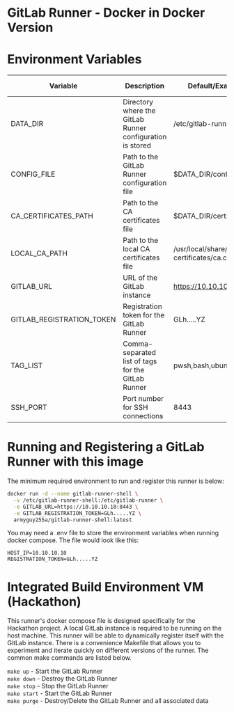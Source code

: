
# GitLab Runner - Docker in Docker Version
# Environment Variables

| Variable | Description | Default/Example | Allowed Values |
|----------|-------------|---------|---------|
| DATA_DIR | Directory where the GitLab Runner configuration is stored | /etc/gitlab-runner ||
| CONFIG_FILE | Path to the GitLab Runner configuration file | $DATA_DIR/config.toml ||
| CA_CERTIFICATES_PATH | Path to the CA certificates file | $DATA_DIR/certs/ca.crt ||
| LOCAL_CA_PATH | Path to the local CA certificates file | /usr/local/share/ca-certificates/ca.crt ||
| GITLAB_URL | URL of the GitLab instance | https://10.10.10.10:8443 ||
| GITLAB_REGISTRATION_TOKEN | Registration token for the GitLab Runner | GLh.....YZ ||
| TAG_LIST | Comma-separated list of tags for the GitLab Runner | pwsh,bash,ubuntu ||
| SSH_PORT | Port number for SSH connections | 8443 ||

# Running and Registering a GitLab Runner with this image

The minimum required environment to run and register this runner is below:

```bash
docker run -d --name gitlab-runner-shell \
  -v /etc/gitlab-runner-shell:/etc/gitlab-runner \
  -e GITLAB_URL=https://10.10.10.10:8443 \
  -e GITLAB_REGISTRATION_TOKEN=GLh.....YZ \
  armyguy255a/gitlab-runner-shell:latest
```

You may need a .env file to store the environment variables when running docker compose. The file would look like this:

```text
HOST_IP=10.10.10.10
REGISTRATION_TOKEN=GLh.....YZ
```

# Integrated Build Environment VM (Hackathon)

This runner's docker compose file is designed specifically for the Hackathon project. A local GitLab instance is required to be running on the host machine. This runner will be able to dynamically register itself with the GitLab instance. There is a convenience Makefile that allows you to experiment and iterate quickly on different versions of the runner. The common make commands are listed below.

`make up` - Start the GitLab Runner \
`make down` - Destroy the GitLab Runner \
`make stop` - Stop the GitLab Runner \
`make start` - Start the GitLab Runner \
`make purge` - Destroy/Delete the GitLab Runner and all associated data 